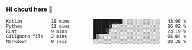 ### Hi chouti here 👋


<!--START_SECTION:waka-->

```text
Kotlin           18 mins         ███████████░░░░░░░░░░░░░░   43.96 %
Python           11 mins         ██████▓░░░░░░░░░░░░░░░░░░   26.82 %
Rust             9 mins          █████▓░░░░░░░░░░░░░░░░░░░   23.19 %
GitIgnore file   2 mins          █▒░░░░░░░░░░░░░░░░░░░░░░░   05.64 %
Markdown         0 secs          ░░░░░░░░░░░░░░░░░░░░░░░░░   00.38 %
```

<!--END_SECTION:waka-->

<!--
**l0nl1f3/l0nl1f3** is a ✨ _special_ ✨ repository because its `README.md` (this file) appears on your GitHub profile.

Here are some ideas to get you started:

- 🔭 I’m currently working on ...
- 🌱 I’m currently learning ...
- 👯 I’m looking to collaborate on ...
- 🤔 I’m looking for help with ...
- 💬 Ask me about ...
- 📫 How to reach me: ...
- 😄 Pronouns: ...
- ⚡ Fun fact: ...
-->
